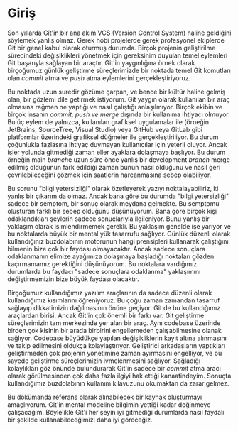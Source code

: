 # Giriş

Son yıllarda Git'in bir ana akım VCS (Version Control System) haline geldiğini söylemek yanlış olmaz. Gerek hobi projelerde gerek profesyonel ekiplerde Git bir genel kabul olarak oturmuş durumda. Birçok projenin geliştirilme sürecindeki değişiklikleri yönetmek için gereksinim duyulan temel eylemleri Git başarıyla sağlayan bir araçtır. Git'in yaygınlığına örnek olarak birçoğumuz günlük geliştirme süreçlerimizde bir noktada temel Git komutları olan *commit* atma ve *push* atma eylemlerini gerçekleştiriyoruz.

Bu noktada uzun suredir gözüme çarpan, ve bence bir kültür haline gelmiş olan, bir gözlemi dile getirmek istiyorum. Git yaygın olarak kullanılan bir araç olmasına rağmen ne yaptığı ve nasıl çalıştığı anlaşılmıyor. Birçok ekibin ve birçok insanın *commit, push ve merge* dışında bir kullanıma ihtiyacı olmuyor. Bu üç eylem de yalnızca, kullanılan grafiksel uygulamalar ile (örneğin JetBrains, SourceTree, Visual Studio) veya GitHub veya GitLab gibi platformlar üzerindeki grafiksel düğmeler ile gerçekleştiriliyor. Bu durum çoğunlukla fazlasına ihtiyaç duymayan kullanıcılar için yeterli oluyor. Ancak işler yolunda gitmediği zaman eller ayaklara dolaşmaya başlıyor. Bu durum örneğin main *branch*e uzun süre önce yanlış bir development *branch* merge edilmiş olduğunun fark edildiği zaman bunun nasıl olduğunu ve nasıl geri çevrilebileceğini çözmek için saatlerin harcanmasına sebep olabiliyor.

Bu sorunu "bilgi yetersizliği" olarak özetleyerek yazıyı noktalayabiliriz, ki yanlış bir çıkarım da olmaz. Ancak bana göre bu durumda "bilgi yetersizliği" sadece bir semptom, bir sonuç olarak meydana gelmekte. Bu semptomu oluşturan farklı bir sebep olduğunu düşünüyorum. Bana göre birçok kişi odaklandıkları şeylerin sadece sonuçlarıyla ilgileniyor. Bunu yanlış bir yaklaşım olarak isimlendirmemek gerekli. Bu yaklaşım genelde işe yarıyor ve bu noktalarda büyük bir mental yük tasarrufu sağlıyor. Günlük düzenli olarak kullandığınız buzdolabının motorunun hangi prensipleri kullanarak çalıştığını bilmenin bize çok bir faydası olmayacaktır. Ancak sadece sonuçlara odaklanmanın elimize ayağımıza dolaşmaya başladığı noktaları gözden kaçırmamamız gerektiğini düşünüyorum. Bu noktalara vardığımız durumlarda bu faydacı "sadece sonuçlara odaklanma" yaklaşımını değiştirmemizin bize büyük faydası olacaktır.

Birçoğumuz kullandığımız yazılım araçlarının da sadece düzenli olarak kullandığımız kısımlarını öğreniyoruz. Bu çoğu zaman zamandan tasarruf sağlayıp dikkatimizin dağılmasının önüne geçiyor. Git de bu kullandığımız araçlardan birisi. Ancak Git'in çok önemli bir farkı var. Git geliştirme süreçlerimizin tam merkezinde yer alan bir araç. Aynı codebase üzerinde birden çok kisinin bir arada birbirini engellemeden çalışabilmesine olanak sağlıyor. Codebase büyüdükçe yapılan değişikliklerin kayıt altına alınmasını ve takip edilmesini oldukça kolaylaştırıyor. Geliştirici arkadaşların yaptıkları geliştirmeden çok projenin yönetimine zaman ayırmasını engelliyor, ve bu sayede geliştirme süreçlerimizin ivmelenmesini sağlıyor. Sağladığı kolaylıkları göz önünde bulundurarak Git'in sadece bir *commit* atma aracı olarak görülmesinden çok daha fazla ilgiyi hak ettiği kanaatindeyim. Sonuçta kullandığımız buzdolabının kullanım kılavuzunu okumaktan da zarar gelmez.

Bu dökümanda referans olarak alınabilecek bir kaynak oluşturmayı amaçlıyorum. Git'in mental modeline bilgimin yettiği kadar değinmeye çalışacağım. Böylelikle Git'i her şeyin iyi gitmediği durumlarda nasıl faydalı bir şekilde kullanabileceğimizi daha iyi göreceğiz.